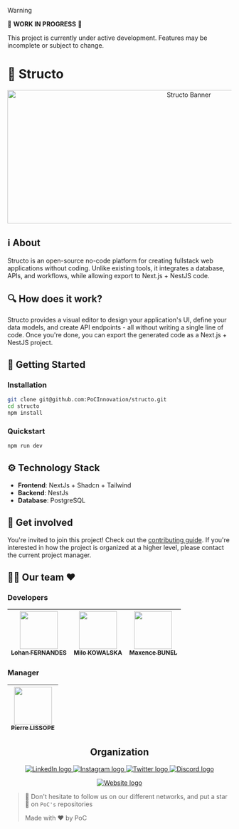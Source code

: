 > [!WARNING]
> 🚧 **WORK IN PROGRESS** 🚧
>
> This project is currently under active development. Features may be incomplete or subject to change.

# 🧰 Structo

<p align="center">
<img width="800" height="300" src="https://via.placeholder.com/800x300?text=Structo" alt="Structo Banner">
</p>

## ℹ️ About
Structo is an open-source no-code platform for creating fullstack web applications without coding. Unlike existing tools, it integrates a database, APIs, and workflows, while allowing export to Next.js + NestJS code.

## 🔍 How does it work?
Structo provides a visual editor to design your application's UI, define your data models, and create API endpoints - all without writing a single line of code. Once you're done, you can export the generated code as a Next.js + NestJS project.

## 🚀 Getting Started

### Installation
```bash
git clone git@github.com:PoCInnovation/structo.git
cd structo
npm install
```

### Quickstart
```bash
npm run dev
```

## ⚙️ Technology Stack
- **Frontend**: NextJs + Shadcn + Tailwind
- **Backend**: NestJs
- **Database**: PostgreSQL

## 👐 Get involved
You're invited to join this project! Check out the [contributing guide](./CONTRIBUTING.md).
If you're interested in how the project is organized at a higher level, please contact the current project manager.

## 👨‍💻 Our team ❤️

### Developers
| [<img src="https://imgur.com/NVbJnJ4.png" width=85><br><sub>Lohan FERNANDES</sub>](https://github.com/Sybrax) | [<img src="https://imgur.com/JQCXNob.png" width=85><br><sub>Milo KOWALSKA</sub>](https://github.com/MiloKow) | [<img src="https://imgur.com/kTVzNpe.png" width=85><br><sub>Maxence BUNEL</sub>](https://github.com/Zooooral) |
|:-----------------------------------------------------------------------------------------------------------:|:---------------------------------------------------------------------------------------------------------:|:---------------------------------------------------------------------------------------------------------:|

### Manager
| [<img src="https://media.licdn.com/dms/image/v2/D4E03AQFJL5497juEtg/profile-displayphoto-shrink_800_800/profile-displayphoto-shrink_800_800/0/1723299395553?e=1750291200&v=beta&t=c_JpHflWb5EVGsqgCbkicrBeXHUKpx2hX9ZIjVUUoss" width=85><br><sub>Pierre LISSOPE</sub>](https://github.com/pierrelissope) |
|:----------------------------------------------------------------------------------------------------------------------:|

<h2 align=center>
Organization
</h2>
<p align='center'>
    <a href="https://www.linkedin.com/company/pocinnovation/mycompany/">
        <img src="https://img.shields.io/badge/LinkedIn-0077B5?style=for-the-badge&logo=linkedin&logoColor=white" alt="LinkedIn logo">
    </a>
    <a href="https://www.instagram.com/pocinnovation/">
        <img src="https://img.shields.io/badge/Instagram-E4405F?style=for-the-badge&logo=instagram&logoColor=white" alt="Instagram logo">
    </a>
    <a href="https://twitter.com/PoCInnovation">
        <img src="https://img.shields.io/badge/Twitter-1DA1F2?style=for-the-badge&logo=twitter&logoColor=white" alt="Twitter logo">
    </a>
    <a href="https://discord.com/invite/Yqq2ADGDS7">
        <img src="https://img.shields.io/badge/Discord-7289DA?style=for-the-badge&logo=discord&logoColor=white" alt="Discord logo">
    </a>
</p>
<p align=center>
    <a href="https://www.poc-innovation.fr/">
        <img src="https://img.shields.io/badge/WebSite-1a2b6d?style=for-the-badge&logo=GitHub Sponsors&logoColor=white" alt="Website logo">
    </a>
</p>

> 🚀 Don't hesitate to follow us on our different networks, and put a star 🌟 on `PoC's` repositories
>
> Made with ❤️ by PoC